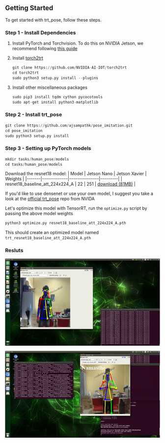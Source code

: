 ## Getting Started

To get started with trt_pose, follow these steps.

### Step 1 - Install Dependencies

1. Install PyTorch and Torchvision.  To do this on NVIDIA Jetson, we recommend following [this guide](https://forums.developer.nvidia.com/t/pytorch-for-jetson-version-1-6-0-now-available)

2. Install [torch2trt](https://github.com/NVIDIA-AI-IOT/torch2trt)

    ```python
    git clone https://github.com/NVIDIA-AI-IOT/torch2trt
    cd torch2trt
    sudo python3 setup.py install --plugins
    ```

3. Install other miscellaneous packages

    ```python
    sudo pip3 install tqdm cython pycocotools
    sudo apt-get install python3-matplotlib
    ```
### Step 2 - Install trt_pose

```python
git clone https://github.com/ajsampathk/pose_imitation.git
cd pose_imitation
sudo python3 setup.py install
```
### Step 3 - Setting up PyTorch models

```python
mkdir tasks/human_pose/models
cd tasks/human_pose/models
```
Download the resnet18 model:
| Model | Jetson Nano | Jetson Xavier | Weights |
|-------|-------------|---------------|---------|
| resnet18_baseline_att_224x224_A | 22 | 251 | [download (81MB)](https://drive.google.com/open?id=1XYDdCUdiF2xxx4rznmLb62SdOUZuoNbd) |

If you'd like to use densenet or use your own model, I suggest you take a look at the [official trt_pose](https://github.com/NVIDIA-AI-IOT/trt_pose) repo from NVIDA

Let's optimize this model with TensorRT, run the ```optimize.py``` script by passing the above model weights

```python
python3 optimize.py resnet18_baseline_att_224x224_A.pth
```
This should create an optimized model named ```trt_resnet18_baseline_att_224x224_A.pth``` 


### Resluts

![](test_results.gif "ROS-TRTPOSE:")

![](gesture_results.gif "ROS-Gesture-Classification:")

